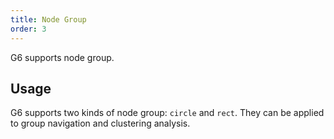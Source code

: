 ```yaml
---
title: Node Group
order: 3
---
```


G6 supports node group.

## Usage

G6 supports two kinds of node group: `circle` and `rect`. They can be applied to group navigation and clustering analysis.